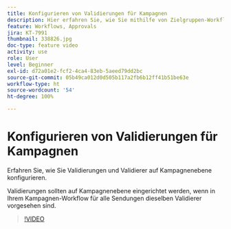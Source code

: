 ```yaml
---
title: Konfigurieren von Validierungen für Kampagnen
description: Hier erfahren Sie, wie Sie mithilfe von Zielgruppen-Workflows mehrere Zielgruppen für einen Versand definieren.
feature: Workflows, Approvals
jira: KT-7991
thumbnail: 338826.jpg
doc-type: feature video
activity: use
role: User
level: Beginner
exl-id: d72a01e2-fcf2-4ca4-83eb-5aeed79dd2bc
source-git-commit: 05b49ca012d0d505b117a2fb6b12ff41b51be63e
workflow-type: ht
source-wordcount: '54'
ht-degree: 100%

---
```


# Konfigurieren von Validierungen für Kampagnen

Erfahren Sie, wie Sie Validierungen und Validierer auf Kampagnenebene konfigurieren.  

Validierungen sollten auf Kampagnenebene eingerichtet werden, wenn in Ihrem Kampagnen-Workflow für alle Sendungen dieselben Validierer vorgesehen sind.

>[!VIDEO](https://video.tv.adobe.com/v/338826?quality=12&learn=on)
